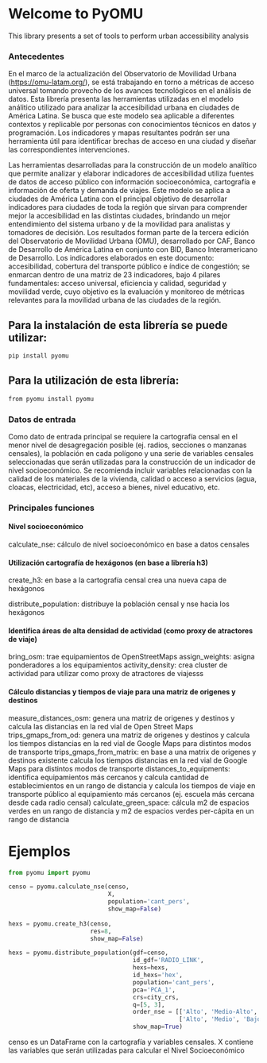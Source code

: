 # Welcome to PyOMU

This library presents a set of tools to perform urban accessibility analysis

### Antecedentes

En el marco de la actualización del Observatorio de Movilidad Urbana (https://omu-latam.org/), se está trabajando en torno a métricas de acceso universal tomando provecho de los avances tecnológicos en el análisis de datos. Esta librería presenta las herramientas utilizadas en el modelo análitico utilizado para analizar la accesibilidad urbana en ciudades de América Latina. Se busca que este modelo sea aplicable a diferentes contextos y replicable por personas con conocimientos técnicos en datos y programación. Los indicadores y mapas resultantes podrán ser una herramienta útil para identificar brechas de acceso en una ciudad y diseñar las correspondientes intervenciones.

Las herramientas desarrolladas para la construcción de un modelo analítico que permite analizar y elaborar indicadores de accesibilidad utiliza fuentes de datos de acceso público con información socioeconómica, cartografía e información de oferta y demanda de viajes. Este modelo se aplica a ciudades de América Latina con el principal objetivo de desarrollar indicadores para ciudades de toda la región que sirvan para comprender mejor la accesibilidad en las distintas ciudades, brindando un mejor entendimiento del sistema urbano y de la movilidad para analistas y tomadores de decisión. Los resultados forman parte de la tercera edición del Observatorio de Movilidad Urbana (OMU), desarrollado por CAF, Banco de Desarrollo de América Latina en conjunto con  BID, Banco Interamericano de Desarrollo. Los indicadores elaborados en este documento: accesibilidad, cobertura del transporte público e índice de congestión; se enmarcan dentro de una matriz de 23 indicadores, bajo 4 pilares fundamentales: acceso universal, eficiencia y calidad, seguridad y movilidad verde, cuyo objetivo es la evaluación y monitoreo de métricas relevantes para la movilidad urbana de las ciudades de la región.

## Para la instalación de esta librería se puede utilizar:

```sh
pip install pyomu
```

## Para la utilización de esta librería:

```sh
from pyomu install pyomu
```

### Datos de entrada

Como dato de entrada principal se requiere la cartografía censal en el menor nivel de desagregación posible (ej. radios, secciones o manzanas censales), la población en cada polígono y una serie de variables censales seleccionadas que serán utilizadas para la construcción de un indicador de nivel socioeconómico. Se recomienda incluir variables relacionadas con la calidad de los materiales de la vivienda, calidad o acceso a servicios (agua, cloacas, electricidad, etc), acceso a bienes, nivel educativo, etc. 

### Principales funciones

#### Nivel socioeconómico

calculate_nse: cálculo de nivel socioeconómico en base a datos censales

#### Utilización cartografía de hexágonos (en base a librería h3)

create_h3: en base a la cartografía censal crea una nueva capa de hexágonos

distribute_population: distribuye la población censal y nse hacia los hexágonos 

#### Identifica áreas de alta densidad de actividad (como proxy de atractores de viaje)

bring_osm: trae equipamientos de OpenStreetMaps
assign_weights: asigna ponderadores a los equipamientos
activity_density: crea cluster de actividad para utilizar como proxy de atractores de viajesss

#### Cálculo distancias y tiempos de viaje para una matriz de origenes y destinos

measure_distances_osm: genera una matriz de origenes y destinos y calcula las distancias en la red vial de Open Street Maps
trips_gmaps_from_od: genera una matriz de origenes y destinos y calcula los tiempos distancias en la red vial de Google Maps para distintos modos de transporte
trips_gmaps_from_matrix: en base a una matrix de origenes y destinos existente calcula los tiempos distancias en la red vial de Google Maps para distintos modos de transporte
distances_to_equipments: identifica equipamientos más cercanos y calcula cantidad de establecimientos en un rango de distancia y calcula los tiempos de viaje en transporte público al equipamiento más cercanos (ej. escuela más cercana desde cada radio censal)
calculate_green_space: cálcula m2 de espacios verdes en un rango de distancia y m2 de espacios verdes per-cápita en un rango de distancia


# Ejemplos

```python
from pyomu import pyomu

censo = pyomu.calculate_nse(censo, 
                            X, 
                            population='cant_pers', 
                            show_map=False)
    
hexs = pyomu.create_h3(censo, 
                       res=8, 
                       show_map=False)

hexs = pyomu.distribute_population(gdf=censo, 
                                   id_gdf='RADIO_LINK', 
                                   hexs=hexs, 
                                   id_hexs='hex', 
                                   population='cant_pers', 
                                   pca='PCA_1', 
                                   crs=city_crs, 
                                   q=[5, 3],
                                   order_nse = [['Alto', 'Medio-Alto', 'Medio', 'Medio-Bajo', 'Bajo'],
                                                ['Alto', 'Medio', 'Bajo']],
                                   show_map=True)

```
censo es un DataFrame con la cartografía y variables censales.
X contiene las variables que serán utilizadas para calcular el Nivel Socioeconómico





